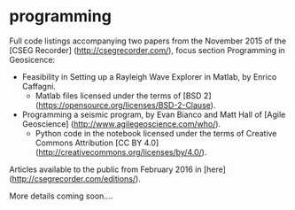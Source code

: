 # programming


Full code listings accompanying two papers from the November 2015 of the [CSEG Recorder] (http://csegrecorder.com/), focus section Programming in Geosicence:

- Feasibility in Setting up a Rayleigh Wave Explorer in Matlab, by Enrico Caffagni. 
    - Matlab files licensed under the terms of [BSD 2] (https://opensource.org/licenses/BSD-2-Clause). 
- Programming a seismic program, by Evan Bianco and Matt Hall of [Agile Geoscience] (http://www.agilegeoscience.com/who/). 
    - Python code in the notebook licensed under the terms of Creative Commons Attribution [CC BY 4.0] (http://creativecommons.org/licenses/by/4.0/).


Articles available to the public from February 2016 in [here] (http://csegrecorder.com/editions/).

More details coming soon....
